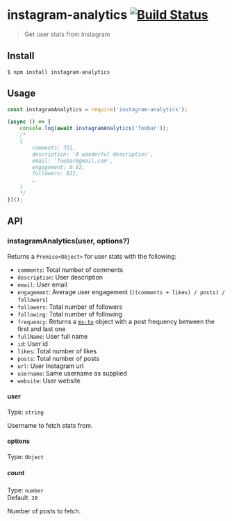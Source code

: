 # instagram-analytics [![Build Status](https://travis-ci.org/kevva/instagram-analytics.svg?branch=master)](https://travis-ci.org/kevva/instagram-analytics)

> Get user stats from Instagram


## Install

```
$ npm install instagram-analytics
```


## Usage

```js
const instagramAnalytics = require('instagram-analytics');

(async () => {
	console.log(await instagramAnalytics('foobar'));
	/*
	{
		comments: 351,
		description: 'A wonderful description',
		email: 'foobar@gmail.com',
		engagement: 0.02,
		followers: 821,
		…
	}
	*/
})();
```


## API

### instagramAnalytics(user, options?)

Returns a `Promise<Object>` for user stats with the following:

* `comments`: Total number of comments
* `description`: User description
* `email`: User email
* `engagement`: Average user engagement (`((comments + likes) / posts) / followers`)
* `followers`: Total number of followers
* `following`: Total number of following
* `frequency`: Returns a [`ms-to`](https://github.com/kevva/ms-to#usage) object with a post frequency between the first and last one
* `fullName`: User full name
* `id`: User id
* `likes`: Total number of likes
* `posts`: Total number of posts
* `url`: User Instagram url
* `username`: Same username as supplied
* `website`: User website

#### user

Type: `string`

Username to fetch stats from.

#### options

Type: `Object`

##### count

Type: `number`<br>
Default: `20`

Number of posts to fetch.
